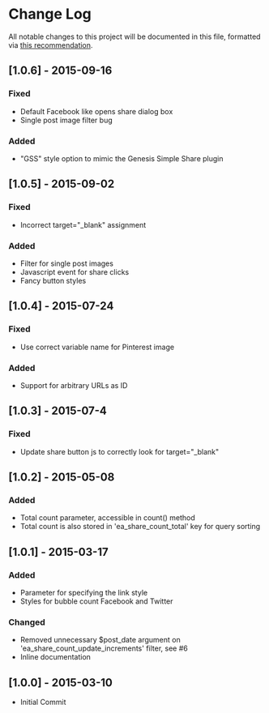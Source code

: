 # Change Log
All notable changes to this project will be documented in this file, formatted via [this recommendation](http://keepachangelog.com/).

## [1.0.6] - 2015-09-16
### Fixed
- Default Facebook like opens share dialog box
- Single post image filter bug
### Added
- "GSS" style option to mimic the Genesis Simple Share plugin

## [1.0.5] - 2015-09-02
### Fixed
- Incorrect target="_blank" assignment
### Added
- Filter for single post images
- Javascript event for share clicks
- Fancy button styles

## [1.0.4] - 2015-07-24
### Fixed
- Use correct variable name for Pinterest image
### Added
- Support for arbitrary URLs as ID

## [1.0.3] - 2015-07-4
### Fixed
- Update share button js to correctly look for target="_blank"

## [1.0.2] - 2015-05-08
### Added
- Total count parameter, accessible in count() method
- Total count is also stored in 'ea_share_count_total' key for query sorting

## [1.0.1] - 2015-03-17
### Added
- Parameter for specifying the link style
- Styles for bubble count Facebook and Twitter

### Changed
- Removed unnecessary $post_date argument on 'ea_share_count_update_increments' filter, see #6
- Inline documentation

## [1.0.0] - 2015-03-10
- Initial Commit
